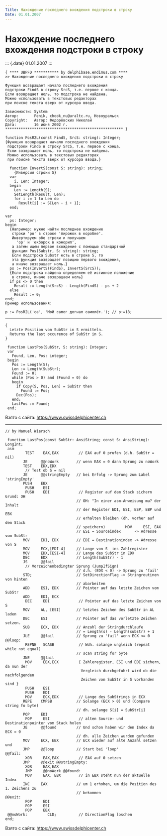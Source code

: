 ```yaml
---
Title: Нахождение последнего вхождения подстроки в строку
Date: 01.01.2007
---
```



Нахождение последнего вхождения подстроки в строку
==================================================

::: {.date}
01.01.2007
:::

    { **** UBPFD *********** by delphibase.endimus.com ****
    >> Нахождение последнего вхождения подстроки в строку
     
    Функция возвращает начало последнего вхождения
    подстроки FindS в строку SrcS, т.е. первое с конца.
    Если возвращает ноль, то подстрока не найдена.
    Можно использовать в текстовых редакторах
    при поиске текста вверх от курсора ввода.
     
    Зависимости: System
    Автор:       Fenik, chook_nu@uraltc.ru, Новоуральск
    Copyright:   Автор: Федоровских Николай
    Дата:        16 июня 2002 г.
    ***************************************************** }
     
    function PosR2L(const FindS, SrcS: string): Integer;
    {Функция возвращает начало последнего вхождения
     подстроки FindS в строку SrcS, т.е. первое с конца.
     Если возвращает ноль, то подстрока не найдена.
     Можно использовать в текстовых редакторах
     при поиске текста вверх от курсора ввода.}
     
      function InvertS(const S: string): string;
        {Инверсия строки S}
      var
        i, Len: Integer;
      begin
        Len := Length(S);
        SetLength(Result, Len);
        for i := 1 to Len do
          Result[i] := S[Len - i + 1];
      end;
     
    var
      ps: Integer;
    begin
      {Например: нужно найти последнее вхождение
       строки 'ро' в строке 'пирожок в коробке'.
       Инвертируем обе строки и получаем
         'ор' и 'екборок в кожорип',
       а затем ищем первое вхождение с помощью стандартной
       функции Pos(Substr, S: string): string;
       Если подстрока Substr есть в строке S, то
       эта функция возвращает позицию первого вхождения,
       а иначе возвращает ноль.}
      ps := Pos(InvertS(FindS), InvertS(SrcS));
      {Если подстрока найдена определяем её истинное положение
       в строке, иначе возвращаем ноль}
      if ps <> 0 then
        Result := Length(SrcS) - Length(FindS) - ps + 2
      else
        Result := 0;
    end;
    Пример использования: 
     
    p := PosR2L('са', 'Мой сапог догнал самолёт.'); // p:=18;

------------------------------------------------------------------------

    { 
      Letzte Position von SubStr in S ermitteln. 
      Returns the last occurence of SubStr in S. 
    }
     
     function LastPos(SubStr, S: string): Integer;
     var
       Found, Len, Pos: integer;
     begin
       Pos := Length(S);
       Len := Length(SubStr);
       Found := 0;
       while (Pos > 0) and (Found = 0) do
       begin
         if Copy(S, Pos, Len) = SubStr then
           Found := Pos;
         Dec(Pos);
       end;
       LastPos := Found;
     end;
     

Взято с сайта: <https://www.swissdelphicenter.ch>

 

 

------------------------------------------------------------------------

    // by Manuel Wiersch 
     
     function LastPos(const SubStr: AnsiString; const S: AnsiString): LongInt;
     asm
             TEST    EAX,EAX         // EAX auf 0 prufen (d.h. SubStr = nil) 
            JE      @@noWork        // wenn EAX = 0 dann Sprung zu noWork 
            TEST    EDX,EDX
             // Test ob S = nil 
            JE      @@stringEmpty   // bei Erfolg -> Sprung zum Label 'stringEmpty' 
            PUSH    EBX
             PUSH    ESI
             PUSH    EDI             // Register auf dem Stack sichern  Grund: OH 
                                    // OH: "In einer asm-Anweisung mu? der Inhalt 
                                    // der Register EDI, ESI, ESP, EBP und EBX 
                                    // erhalten bleiben (dh. vorher auf dem Stack 
                                    // speichern)         MOV     ESI, EAX 
                                    // ESI = Sourceindex      -> Adresse vom SubStr 
            MOV     EDI, EDX        // EDI = Destinationindex -> Adresse von S 
            MOV     ECX,[EDI-4]     // Lange von S  ins Zahlregister 
            MOV     EDX,[ESI-4]     // Lange des SubStr in EDX 
            DEC     EDX             // Length(SubStr) - 1 
            JS      @@fail
             // Vorzeichenbedingter Sprung (JumpIfSign) 
                                    // d.h. (EDX < 0) -> Sprung zu 'fail' 
            STD;                    // SetDirectionFlag -> Stringroutinen von hinten 
                                    // abarbeiten 
            ADD     ESI, EDX        // Pointer auf das letzte Zeichen vom SubStr 
            ADD     EDI, ECX
             DEC     EDI             // Pointer auf das letzte Zeichen von S 
            MOV     AL, [ESI]       // letztes Zeichen des SubStr in AL laden 
            DEC     ESI             // Pointer auf das vorletzte Zeichen setzen. 
            SUB     ECX, EDX        // Anzahl der Stringdurchlaufe 
                                    // = Length(s) - Length(substr) + 1 
            JLE     @@fail          // Sprung zu 'fail' wenn ECX <= 0 
    @@loop:
             REPNE   SCASB           // Wdh. solange ungleich (repeat while not equal) 
                                    // scan string for byte 
            JNE     @@fail
             MOV     EBX,ECX         { Zahleregister, ESI und EDI sichern, da nun der 
                                      Vergleich durchgefuhrt wird ob die nachfolgenden 
                                      Zeichen von SubStr in S vorhanden sind }
             PUSH    ESI
             PUSH    EDI
             MOV     ECX,EDX         // Lange des SubStrings in ECX 
            REPE    CMPSB           // Solange (ECX > 0) und (Compare string fo byte) 
                                    // dh. solange S[i] = SubStr[i] 
            POP     EDI
             POP     ESI             // alten Source- und Destinationpointer vom Stack holen 
            JE      @@found         // Und schon haben wir den Index da ECX = 0 
                                    // dh. alle Zeichen wurden gefunden 
            MOV     ECX, EBX        // ECX wieder auf alte Anzahl setzen und 
            JMP     @@loop          // Start bei 'loop' 
    @@fail:
             XOR     EAX,EAX         // EAX auf 0 setzen 
            JMP     @@exit @@stringEmpty:
             XOR     EAX,EAX
             JMP     @@noWork @@found:
             MOV     EAX, EBX        // in EBX steht nun der aktuelle Index 
            INC     EAX             // um 1 erhohen, um die Position des 1. Zeichens zu 
                                    // bekommen 
    @@exit:
             POP     EDI
             POP     ESI
             POP     EBX
     @@noWork:         CLD;          // DirectionFlag loschen 
    end;

Взято с сайта: <https://www.swissdelphicenter.ch>

 
